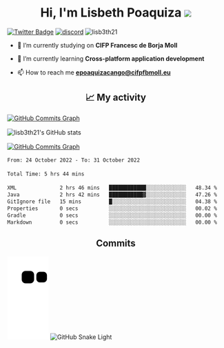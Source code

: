 <h1 align="center">Hi, I'm Lisbeth Poaquiza <img height="40" src="https://emoji.gg/assets/emoji/5887-animalcrossdance.gif"></h1>

[![Twitter Badge](https://badgen.net/badge/icon/twitter?icon=twitter&label)](https://twitter.com/lxslis)
[![discord](https://img.shields.io/badge/contact-me-blue?logo=discord&logoColor=white)](https://discordapp.com/users/535941724623863808)
 <img src="https://komarev.com/ghpvc/?username=lisb3th21&label=Profile%20views&color=0e75b6&style=flat" alt="lisb3th21" />


- 🔭 I’m currently studying on **CIFP Francesc de Borja Moll**

- 🌱 I’m currently learning **Cross-platform application development**

- 📫 How to reach me **epoaquizacango@cifpfbmoll.eu**

<h2 align="center">📈 My activity</h2>

<a href="http://www.github.com/lisb3th21" align="center"><img loading="lazy" src="https://activity-graph.herokuapp.com/graph?username=lisb3th21&bg_color=27272a&color=ffffff&line=0891b2&point=ffffff&area_color=27272a&area=true&hide_border=true&custom_title=GitHub%20Commits%20Graph" alt="GitHub Commits Graph" height="150" align="center"/></a>

  <img loading="lazy" src="https://github-readme-stats.vercel.app/api?username=lisb3th21&show_icons=true&hide=&count_private=true&title_color=0891b2&text_color=ffffff&icon_color=0891b2&bg_color=27272a&hide_border=true&show_icons=true" alt="lisb3th21's GitHub stats" height="150" align="center"/>

<a href="http://www.github.com/lisb3th21" align="center"><img loading="lazy" src="https://github-readme-stats.vercel.app/api/top-langs/?username=lisb3th21&hide=html/?username=lisb3th21&layout=compact&theme=dark&hide_border=true&bg_color=27272a&color=ffffff" alt="GitHub Commits Graph" height="150" align="center"/></a>

<!--START_SECTION:waka-->

```text
From: 24 October 2022 - To: 31 October 2022

Total Time: 5 hrs 44 mins

XML              2 hrs 46 mins   ████████████░░░░░░░░░░░░░   48.34 %
Java             2 hrs 42 mins   ███████████▓░░░░░░░░░░░░░   47.26 %
GitIgnore file   15 mins         █░░░░░░░░░░░░░░░░░░░░░░░░   04.38 %
Properties       0 secs          ░░░░░░░░░░░░░░░░░░░░░░░░░   00.02 %
Gradle           0 secs          ░░░░░░░░░░░░░░░░░░░░░░░░░   00.00 %
Markdown         0 secs          ░░░░░░░░░░░░░░░░░░░░░░░░░   00.00 %
```

<!--END_SECTION:waka-->

<h2 align="center">Commits </h2>

![snake gif](https://github.com/lisb3th21/lisb3th21/blob/output/github-contribution-grid-snake.svg)
![GitHub Snake Light](github-snake.svg#gh-light-mode-only)

